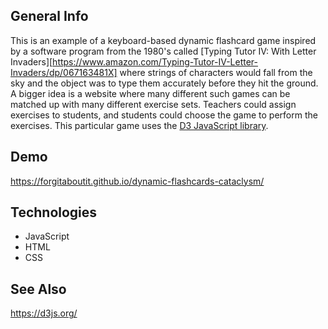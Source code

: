 ## General Info
This is an example of a keyboard-based dynamic flashcard game inspired by a software program from the 1980's called [Typing Tutor IV: With Letter Invaders][https://www.amazon.com/Typing-Tutor-IV-Letter-Invaders/dp/067163481X] where strings of characters would fall from the sky and the object was to type them accurately before they hit the ground. A bigger idea is a website where many different such games can be matched up with many different exercise sets. Teachers could assign exercises to students, and students could choose the game to perform the exercises. This particular game uses the [D3 JavaScript library](https://d3js.org/).
	
## Demo
https://forgitaboutit.github.io/dynamic-flashcards-cataclysm/

## Technologies
* JavaScript
* HTML
* CSS

## See Also
https://d3js.org/
